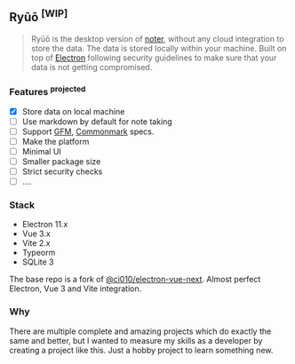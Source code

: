 ## Ryūō <sup>[WIP]</sup>

> Ryūō is the desktop version of [noter](https://noter.sambitsahoo.com), without any cloud integration to store the data. The data is stored locally within your machine. Built on top of [Electron](https://www.electronjs.org/) following security guidelines to make sure that your data is not getting compromised.

### Features <sup>projected</sup>

- [x] Store data on local machine
- [ ] Use markdown by default for note taking
- [ ] Support [GFM](https://github.github.com/gfm/), [Commonmark](https://commonmark.org/) specs.
- [ ] Make the platform
- [ ] Minimal UI 
- [ ] Smaller package size
- [ ] Strict security checks
- [ ] ....

### Stack

- Electron 11.x
- Vue 3.x
- Vite 2.x
- Typeorm
- SQLite 3

The base repo is a fork of [@ci010/electron-vue-next](https://github.com/ci010/electron-vue-next). Almost perfect Electron, Vue 3 and Vite integration.

### Why

There are multiple complete and amazing projects which do exactly the same and better, but I wanted to measure my skills as a developer by creating a project like this. Just a hobby project to learn something new.